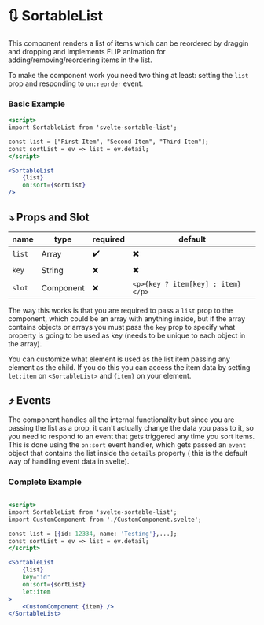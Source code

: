 # 🔃 SortableList

This component renders a list of items which can be reordered by draggin and dropping and implements FLIP animation for adding/removing/reordering items in the list.

To make the component work you need two thing at least: setting the `list` prop and responding to `on:reorder` event.

### Basic Example

```jsx
<script>
import SortableList from 'svelte-sortable-list';

const list = ["First Item", "Second Item", "Third Item"];
const sortList = ev => list = ev.detail;
</script>

<SortableList 
    {list} 
    on:sort={sortList}
/>
```

## ⤵️ Props and Slot

| name   | type      | required | default                           |
| ------ | --------- | -------- | --------------------------------- |
| `list` | Array     | ✔️       | ✖️                                |
| `key`  | String    | ❌       | ✖️                                |
| `slot` | Component | ❌       | `<p>{key ? item[key] : item}</p>` |

The way this works is that you are required to pass a `list` prop to the component, which could be an array with anything inside, but if the array contains objects or arrays you must pass the `key` prop to specify what property is going to be used as key (needs to be unique to each object in the array).

You can customize what element is used as the list item passing any element as the child. If you do this you can access the item data by setting `let:item` on `<SortableList>` and `{item}` on your element.

## ⤴️ Events

The component handles all the internal functionality but since you are passing the list as a prop, it can't actually change the data you pass to it, so you need to respond to an event that gets triggered any time you sort items.
This is done using the `on:sort` event handler, which gets passed an `event` object that contains the list inside the `details` property ( this is the default way of handling event data in svelte).


### Complete Example

```jsx

<script>
import SortableList from 'svelte-sortable-list';
import CustomComponent from './CustomComponent.svelte';

const list = [{id: 12334, name: 'Testing'},...];
const sortList = ev => list = ev.detail;
</script>

<SortableList 
    {list} 
    key="id" 
    on:sort={sortList}
    let:item 
>
    <CustomComponent {item} />
</SortableList>
```